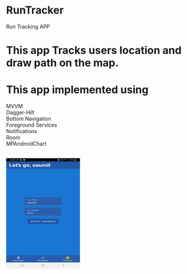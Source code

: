 # RunTracker
Run Tracking APP
# This app Tracks users location and draw path on the map.
# This app implemented using
MVVM<br />
Dagger-Hilt<br />
Bottom Navigation<br />
Foreground Services<br />
Notifications<br />
Room<br />
MPAndroidChart<br />

<br/>
<img src = "1.jpg" width = "200" height="300">
